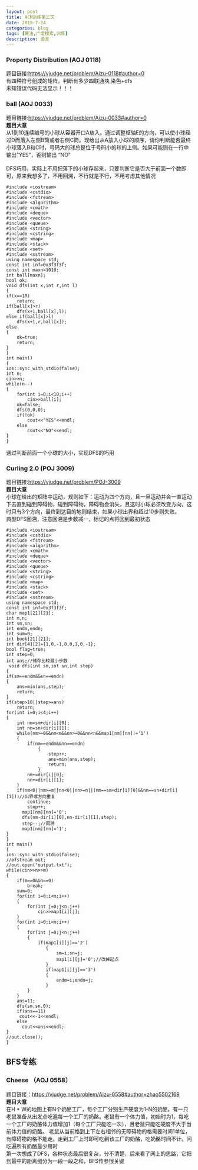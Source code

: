 ```yaml
---
layout: post
title: ACM训练第二天
date: 2019-7-24
categories: blog
tags: [算法,广度搜索,训练]
description: 语言
---
```

### Property Distribution (AOJ 0118)
题目链接:<https://vjudge.net/problem/Aizu-0118#author=0><br>
有四种符号组成的矩阵，判断有多少四联通块,染色+dfs<br>
未知错误代码无法显示！！！<br/>

### ball (AOJ 0033)
题目链接:<https://vjudge.net/problem/Aizu-0033#author=0><br/>
**题目大意**<br/>
从1到10连续编号的小球从容器开口A放入。通过调整枢轴E的方向，可以使小球经过D而落入左侧B筒或者右侧C筒。现给出从A放入小球的顺序，请你判断能否最终小球落入B和C时，号码大的球总是位于号码小的球的上侧。如果可能则在一行中输出”YES”，否则输出 “NO”<br/>
<br/>
DFS巧用，实际上不用把落下的小球存起来，只要判断它是否大于前面一个数即可，原来我想多了，不用回溯，不行就是不行，不用考虑其他情况<br/>

    #include <iostream>
    #include <cstdio>
    #include <fstream>
    #include <algorithm>
    #include <cmath>
    #include <deque>
    #include <vector>
    #include <queue>
    #include <string>
    #include <cstring>
    #include <map>
    #include <stack>
    #include <set>
    #include <sstream>
    using namespace std;
    const int inf=0x3f3f3f;
    const int maxn=1010;
    int ball[maxn];
    bool ok;
    void dfs(int x,int r,int l)
    {
    if(x==10)
        return;
    if(ball[x]>r)
        dfs(x+1,ball[x],l);
    else if(ball[x]>l)
        dfs(x+1,r,ball[x]);
    else
    {
        ok=true;
        return;
    }
    }
    int main()
    {
    ios::sync_with_stdio(false);
    int n;
    cin>>n;
    while(n--)
    {
        for(int i=0;i<10;i++)
            cin>>ball[i];
        ok=false;
        dfs(0,0,0);
        if(!ok)
            cout<<"YES"<<endl;
        else
            cout<<"NO"<<endl;
    }
    }
通过判断前面一个小球的大小，实现DFS的巧用<br/>

### Curling 2.0 (POJ 3009)
题目链接:<https://vjudge.net/problem/POJ-3009><br/>
**题目大意**<br/>
小球在给出的矩阵中运动，规则如下：运动为四个方向，且一旦运动并会一直运动下去直到碰到障碍物，碰到障碍物，障碍物会消失，且这时小球必须改变方向，这时只有3个方向，最终到达目的地则结束，如果小球出界和超过10步则失败。<br/>
典型DFS回溯，注意回溯是步数减一，标记的点将回到最初状态<br/>

    #include <iostream>
    #include <cstdio>
    #include <fstream>
    #include <algorithm>
    #include <cmath>
    #include <deque>
    #include <vector>
    #include <queue>
    #include <string>
    #include <cstring>
    #include <map>
    #include <stack>
    #include <set>
    #include <sstream>
    using namespace std;
    const int inf=0x3f3f3f;
    char map1[21][21];
    int m,n;
    int sm,sn;
    int endm,endn;
    int sum=0;
    int book[21][21];
    int dir[4][2]={1,0,-1,0,0,1,0,-1};
    bool flag=true;
    int step=0;
    int ans;//储存比较最小步数
     void dfs(int sm,int sn,int step)
    {
    if(sm==endm&&sn==endn)
    {
        ans=min(ans,step);
        return;
    }
    if(step>10||step>=ans)
        return;
    for(int i=0;i<4;i++)
    {
        int nm=sm+dir[i][0];
        int nn=sn+dir[i][1];
        while(nm>=0&&nm<m&&nn>=0&&nn<n&&map1[nm][nn]!='1')
        {
            if(nm==endm&&nn==endn)
                {
                    step++;
                    ans=min(ans,step);
                    return;
                }
            nm+=dir[i][0];
            nn+=dir[i][1];
        }
        if(nm<0||nm>=m||nn<0||nn>=n||(nm==sm+dir[i][0]&&nn==sn+dir[i][1]))//出界或方向重复
            continue;
            step++;
          map1[nm][nn]='0';
          dfs(nm-dir[i][0],nn-dir[i][1],step);
          step--;//回溯
          map1[nm][nn]='1';
    }
    }
    int main()
    {
    ios::sync_with_stdio(false);
    //ofstream out;
    //out.open("output.txt");
    while(cin>>n>>m)
    {
        if(m==0&&n==0)
            break;
        sum=0;
        for(int i=0;i<m;i++)
        {
            for(int j=0;j<n;j++)
                cin>>map1[i][j];
        }
        for(int i=0;i<m;i++)
        {
            for(int j=0;j<n;j++)
            {
                if(map1[i][j]=='2')
                   {
                       sm=i;sn=j;
                       map1[i][j]='0';//改掉起点
                   }
                   if(map1[i][j]=='3')
                   {
                       endm=i;endn=j;
                   }
            }
        }
        ans=11;
        dfs(sm,sn,0);
        if(ans==11)
         cout<<-1<<endl;
        else
          cout<<ans<<endl;
    }
    //out.close();
    }

## BFS专练

### Cheese （AOJ 0558）
题目链接：<https://vjudge.net/problem/Aizu-0558#author=zhao5502169><br/>
**题目大意**<br/>
在H * W的地图上有N个奶酪工厂，每个工厂分别生产硬度为1-N的奶酪。有一只老鼠准备从出发点吃遍每一个工厂的奶酪。老鼠有一个体力值，初始时为1，每吃一个工厂的奶酪体力值增加1（每个工厂只能吃一次），且老鼠只能吃硬度不大于当前体力值的奶酪。 老鼠从当前格到上下左右相邻的无障碍物的格需要时间1单位，有障碍物的格不能走。走到工厂上时即可吃到该工厂的奶酪，吃奶酪时间不计。问吃遍所有奶酪最少用时<br>
第一次想成了DFS，各种状态最后很复杂，分不清楚，后来看了网上的思路，它把到最中的距离细分为一段一段之和，BFS传参很关键<br/>


